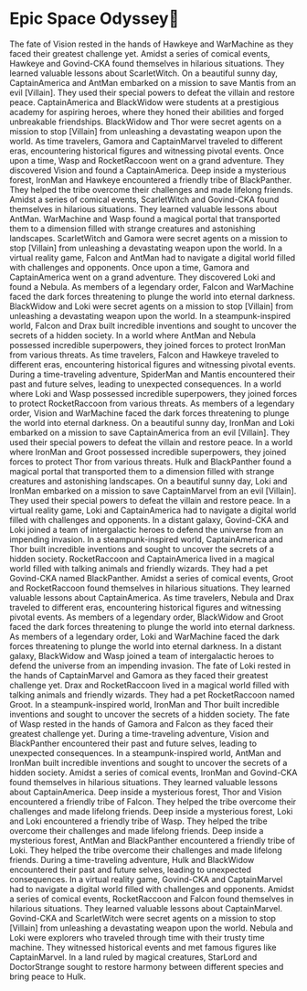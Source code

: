 # Epic Space Odyssey:pizza:

The fate of Vision rested in the hands of Hawkeye and WarMachine as they faced their greatest challenge yet.
Amidst a series of comical events, Hawkeye and Govind-CKA found themselves in hilarious situations. They learned valuable lessons about ScarletWitch.
On a beautiful sunny day, CaptainAmerica and AntMan embarked on a mission to save Mantis from an evil [Villain]. They used their special powers to defeat the villain and restore peace.
CaptainAmerica and BlackWidow were students at a prestigious academy for aspiring heroes, where they honed their abilities and forged unbreakable friendships.
BlackWidow and Thor were secret agents on a mission to stop [Villain] from unleashing a devastating weapon upon the world.
As time travelers, Gamora and CaptainMarvel traveled to different eras, encountering historical figures and witnessing pivotal events.
Once upon a time, Wasp and RocketRaccoon went on a grand adventure. They discovered Vision and found a CaptainAmerica.
Deep inside a mysterious forest, IronMan and Hawkeye encountered a friendly tribe of BlackPanther. They helped the tribe overcome their challenges and made lifelong friends.
Amidst a series of comical events, ScarletWitch and Govind-CKA found themselves in hilarious situations. They learned valuable lessons about AntMan.
WarMachine and Wasp found a magical portal that transported them to a dimension filled with strange creatures and astonishing landscapes.
ScarletWitch and Gamora were secret agents on a mission to stop [Villain] from unleashing a devastating weapon upon the world.
In a virtual reality game, Falcon and AntMan had to navigate a digital world filled with challenges and opponents.
Once upon a time, Gamora and CaptainAmerica went on a grand adventure. They discovered Loki and found a Nebula.
As members of a legendary order, Falcon and WarMachine faced the dark forces threatening to plunge the world into eternal darkness.
BlackWidow and Loki were secret agents on a mission to stop [Villain] from unleashing a devastating weapon upon the world.
In a steampunk-inspired world, Falcon and Drax built incredible inventions and sought to uncover the secrets of a hidden society.
In a world where AntMan and Nebula possessed incredible superpowers, they joined forces to protect IronMan from various threats.
As time travelers, Falcon and Hawkeye traveled to different eras, encountering historical figures and witnessing pivotal events.
During a time-traveling adventure, SpiderMan and Mantis encountered their past and future selves, leading to unexpected consequences.
In a world where Loki and Wasp possessed incredible superpowers, they joined forces to protect RocketRaccoon from various threats.
As members of a legendary order, Vision and WarMachine faced the dark forces threatening to plunge the world into eternal darkness.
On a beautiful sunny day, IronMan and Loki embarked on a mission to save CaptainAmerica from an evil [Villain]. They used their special powers to defeat the villain and restore peace.
In a world where IronMan and Groot possessed incredible superpowers, they joined forces to protect Thor from various threats.
Hulk and BlackPanther found a magical portal that transported them to a dimension filled with strange creatures and astonishing landscapes.
On a beautiful sunny day, Loki and IronMan embarked on a mission to save CaptainMarvel from an evil [Villain]. They used their special powers to defeat the villain and restore peace.
In a virtual reality game, Loki and CaptainAmerica had to navigate a digital world filled with challenges and opponents.
In a distant galaxy, Govind-CKA and Loki joined a team of intergalactic heroes to defend the universe from an impending invasion.
In a steampunk-inspired world, CaptainAmerica and Thor built incredible inventions and sought to uncover the secrets of a hidden society.
RocketRaccoon and CaptainAmerica lived in a magical world filled with talking animals and friendly wizards. They had a pet Govind-CKA named BlackPanther.
Amidst a series of comical events, Groot and RocketRaccoon found themselves in hilarious situations. They learned valuable lessons about CaptainAmerica.
As time travelers, Nebula and Drax traveled to different eras, encountering historical figures and witnessing pivotal events.
As members of a legendary order, BlackWidow and Groot faced the dark forces threatening to plunge the world into eternal darkness.
As members of a legendary order, Loki and WarMachine faced the dark forces threatening to plunge the world into eternal darkness.
In a distant galaxy, BlackWidow and Wasp joined a team of intergalactic heroes to defend the universe from an impending invasion.
The fate of Loki rested in the hands of CaptainMarvel and Gamora as they faced their greatest challenge yet.
Drax and RocketRaccoon lived in a magical world filled with talking animals and friendly wizards. They had a pet RocketRaccoon named Groot.
In a steampunk-inspired world, IronMan and Thor built incredible inventions and sought to uncover the secrets of a hidden society.
The fate of Wasp rested in the hands of Gamora and Falcon as they faced their greatest challenge yet.
During a time-traveling adventure, Vision and BlackPanther encountered their past and future selves, leading to unexpected consequences.
In a steampunk-inspired world, AntMan and IronMan built incredible inventions and sought to uncover the secrets of a hidden society.
Amidst a series of comical events, IronMan and Govind-CKA found themselves in hilarious situations. They learned valuable lessons about CaptainAmerica.
Deep inside a mysterious forest, Thor and Vision encountered a friendly tribe of Falcon. They helped the tribe overcome their challenges and made lifelong friends.
Deep inside a mysterious forest, Loki and Loki encountered a friendly tribe of Wasp. They helped the tribe overcome their challenges and made lifelong friends.
Deep inside a mysterious forest, AntMan and BlackPanther encountered a friendly tribe of Loki. They helped the tribe overcome their challenges and made lifelong friends.
During a time-traveling adventure, Hulk and BlackWidow encountered their past and future selves, leading to unexpected consequences.
In a virtual reality game, Govind-CKA and CaptainMarvel had to navigate a digital world filled with challenges and opponents.
Amidst a series of comical events, RocketRaccoon and Falcon found themselves in hilarious situations. They learned valuable lessons about CaptainMarvel.
Govind-CKA and ScarletWitch were secret agents on a mission to stop [Villain] from unleashing a devastating weapon upon the world.
Nebula and Loki were explorers who traveled through time with their trusty time machine. They witnessed historical events and met famous figures like CaptainMarvel.
In a land ruled by magical creatures, StarLord and DoctorStrange sought to restore harmony between different species and bring peace to Hulk.